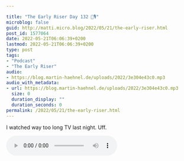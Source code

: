 ```yaml
---

title: "The Early Riser Day 132 🌅🎙"
microblog: false
guid: http://matti.micro.blog/2022/05/21/the-early-riser.html
post_id: 1577064
date: 2022-05-21T06:06:39+0200
lastmod: 2022-05-21T06:06:39+0200
type: post
tags:
- "Podcast"
- "The Early Riser"
audio:
- https://blog.martin-haehnel.de/uploads/2022/3e304e43c0.mp3
audio_with_metadata:
- url: https://blog.martin-haehnel.de/uploads/2022/3e304e43c0.mp3
  size: 0
  duration_display: ""
  duration_seconds: 0
permalink: /2022/05/21/the-early-riser.html
---
```

I watched way too long TV last night. Uff.

<audio controls="controls" src="https://blog.martin-haehnel.de/uploads/2022/3e304e43c0.mp3" preload="metadata" />
